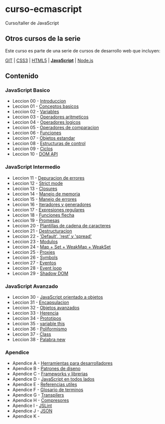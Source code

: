 # curso-ecmascript
Curso/taller de JavaScript

## Otros cursos de la serie
Este curso es parte de una serie de cursos de desarrollo web que incluyen:

[GIT](https://github.com/jorgeriv/curso-git) | 
[CSS3](https://github.com/jorgeriv/curso-css) | 
[HTML5](https://github.com/jorgeriv/curso-html5) | 
**[JavaScript](https://github.com/jorgeriv/curso-ecmascript)** | 
[Node.js](https://github.com/jorgeriv/curso-node)

## Contenido

### JavaScript Basico
* Leccion 00 - [Introduccion](https://github.com/jorgeriv/curso-ecmascript/tree/master/leccion%2000)
* Leccion 01 - [Conceptos basicos](https://github.com/jorgeriv/curso-ecmascript/tree/master/leccion%2001)
* Leccion 02 - [Variables](https://github.com/jorgeriv/curso-ecmascript/tree/master/leccion%2002)
* Leccion 03 - [Operadores aritmeticos](https://github.com/jorgeriv/curso-ecmascript/tree/master/leccion%2003)
* Leccion 04 - [Operadores logicos](https://github.com/jorgeriv/curso-ecmascript/tree/master/leccion%2004)
* Leccion 05 - [Operadores de comparacion](https://github.com/jorgeriv/curso-ecmascript/tree/master/leccion%2005)
* Leccion 06 - [Funciones](https://github.com/jorgeriv/curso-ecmascript/tree/master/leccion%2006)
* Leccion 07 - [Objetos estandar](https://github.com/jorgeriv/curso-ecmascript/tree/master/leccion%2007)
* Leccion 08 - [Estructuras de control](https://github.com/jorgeriv/curso-ecmascript/tree/master/leccion%2008)
* Leccion 09 - [Ciclos](https://github.com/jorgeriv/curso-ecmascript/tree/master/leccion%2009)
* Leccion 10 - [DOM API](https://github.com/jorgeriv/curso-ecmascript/tree/master/leccion%2010)

### JavaScript Intermedio
* Leccion 11 - [Depuracion de errores](https://github.com/jorgeriv/curso-ecmascript/tree/master/leccion%209)
* Leccion 12 - [Strict mode](https://github.com/jorgeriv/curso-ecmascript/tree/master/leccion%209)
* Leccion 13 - [Closures](https://github.com/jorgeriv/curso-ecmascript/tree/master/leccion%209)
* Leccion 14 - [Manejo de memoria](https://github.com/jorgeriv/curso-ecmascript/tree/master/leccion%209)
* Leccion 15 - [Manejo de errores](https://github.com/jorgeriv/curso-ecmascript/tree/master/leccion%209)
* Leccion 16 - [Iteradores y generadores](https://github.com/jorgeriv/curso-ecmascript/tree/master/leccion%209)
* Leccion 17 - [Expresiones regulares](https://github.com/jorgeriv/curso-ecmascript/tree/master/leccion%209)
* Leccion 18 - [Funciones flecha](https://github.com/jorgeriv/curso-ecmascript/tree/master/leccion%209)
* Leccion 19 - [Promesas](https://github.com/jorgeriv/curso-ecmascript/tree/master/leccion%209)
* Leccion 20 - [Plantillas de cadena de caracteres](https://github.com/jorgeriv/curso-ecmascript/tree/master/leccion%209)
* Leccion 21 - [Destructuracion](https://github.com/jorgeriv/curso-ecmascript/tree/master/leccion%209)
* Leccion 22 - ['Default', 'rest' y 'spread'](https://github.com/jorgeriv/curso-ecmascript/tree/master/leccion%209)
* Leccion 23 - [Modulos](https://github.com/jorgeriv/curso-ecmascript/tree/master/leccion%209)
* Leccion 24 - [Map + Set + WeakMap + WeakSet](https://github.com/jorgeriv/curso-ecmascript/tree/master/leccion%209)
* Leccion 25 - [Proxies](https://github.com/jorgeriv/curso-ecmascript/tree/master/leccion%209)
* Leccion 26 - [Symbols](https://github.com/jorgeriv/curso-ecmascript/tree/master/leccion%209)
* Leccion 27 - [Eventos](https://github.com/jorgeriv/curso-ecmascript/tree/master/leccion%209)
* Leccion 28 - [Event loop](https://github.com/jorgeriv/curso-ecmascript/tree/master/leccion%209)
* Leccion 29 - [Shadow DOM]()

### JavaScript Avanzado
* Leccion 30 - [JavaScript orientado a objetos](https://github.com/jorgeriv/curso-ecmascript/tree/master/leccion%209)
* Leccion 31 - [Encapsulacion](https://github.com/jorgeriv/curso-ecmascript/tree/master/leccion%209)
* Leccion 32 - [Objetos avanzados](https://github.com/jorgeriv/curso-ecmascript/tree/master/leccion%209)
* Leccion 33 - [Herencia](https://github.com/jorgeriv/curso-ecmascript/tree/master/leccion%209)
* Leccion 34 - [Prototipos](https://github.com/jorgeriv/curso-ecmascript/tree/master/leccion%209)
* Leccion 35 - [variable this](https://github.com/jorgeriv/curso-ecmascript/tree/master/leccion%209)
* Leccion 36 - [Poliformismo](https://github.com/jorgeriv/curso-ecmascript/tree/master/leccion%209)
* Leccion 37 - [Class](https://github.com/jorgeriv/curso-ecmascript/tree/master/leccion%209)
* Leccion 38 - [Palabra new](https://github.com/jorgeriv/curso-ecmascript/tree/master/leccion%209)




### Apendice
* Apendice A - [Herramientas para desarrolladores]()
* Apendice B - [Patrones de diseno]()
* Apendice C - [Frameworks y librerias]()
* Apendice D - [JavaScript en todos lados]()
* Apendice E - [Referencias utiles]()
* Apendice F - [Glosario de terminos]()
* Apendice G - [Transpilers]()
* Apendice H - [Compresores]()
* Apendice I - [JSLint]()
* Apendice J - [JSON]()
* Apendice K - []()